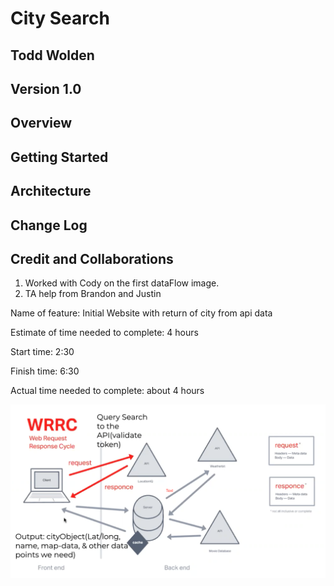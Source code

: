 # City Search

## Todd Wolden

## Version 1.0

## Overview
<!-- Provide a high level overview of what this application is and why you are building it, beyond the fact that it's an assignment for this class. (i.e. What's your problem domain?) -->

## Getting Started


## Architecture
<!-- Provide a detailed description of the application design. What technologies (languages, libraries, etc) you're using, and any other relevant design information. -->

## Change Log
<!-- Use this area to document the iterative changes made to your application as each feature is successfully implemented. Use time stamps. Here's an example:

01-01-2001 4:59pm - Application now has a fully-functional express server, with a GET route for the location resource. -->

## Credit and Collaborations

1. Worked with Cody on the first dataFlow image.
2. TA help from Brandon and Justin

Name of feature: Initial Website with return of city from api data

Estimate of time needed to complete: 4 hours

Start time: 2:30

Finish time: 6:30

Actual time needed to complete: about 4 hours

![dataFlow](src/dataflow.png)